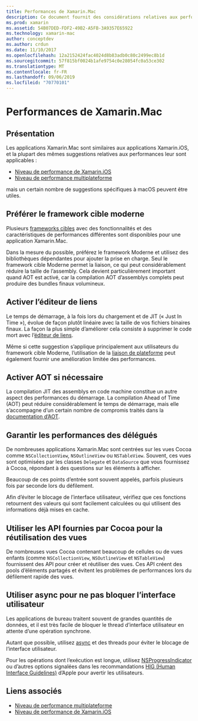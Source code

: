 ```yaml
---
title: Performances de Xamarin.Mac
description: Ce document fournit des considérations relatives aux performances pour les applications Xamarin.Mac. Il traite du framework cible moderne, de l’éditeur de liens, de l’AOA, des délégués, des API Cocoa pour la réutilisation des vues, et du code asynchrone.
ms.prod: xamarin
ms.assetid: 54B07DED-FDF2-49B2-A5FB-3A9357E65922
ms.technology: xamarin-mac
author: conceptdev
ms.author: crdun
ms.date: 11/10/2017
ms.openlocfilehash: 12a2152424fac4024d8b83adb0c80c2499ec8b1d
ms.sourcegitcommit: 57f815bf0024b1afe9754c0e28054fc0a53ce302
ms.translationtype: MT
ms.contentlocale: fr-FR
ms.lasthandoff: 09/06/2019
ms.locfileid: "70770101"
---
```

# <a name="xamarinmac-performance"></a>Performances de Xamarin.Mac

## <a name="overview"></a>Présentation

Les applications Xamarin.Mac sont similaires aux applications Xamarin.iOS, et la plupart des mêmes suggestions relatives aux performances leur sont applicables :

- [Niveau de performance de Xamarin.iOS](~/ios/deploy-test/performance.md)
- [Niveau de performance multiplateforme](~/cross-platform/deploy-test/memory-perf-best-practices.md)

mais un certain nombre de suggestions spécifiques à macOS peuvent être utiles.

## <a name="prefer-modern-target-framework"></a>Préférer le framework cible moderne

Plusieurs [frameworks cibles](~/mac/platform/target-framework.md) avec des fonctionnalités et des caractéristiques de performances différentes sont disponibles pour une application Xamarin.Mac.

Dans la mesure du possible, préférez le framework Moderne et utilisez des bibliothèques dépendantes pour ajouter la prise en charge. Seul le framework cible Moderne permet la liaison, ce qui peut considérablement réduire la taille de l’assembly. Cela devient particulièrement important quand AOT est activé, car la compilation AOT d’assemblys complets peut produire des bundles finaux volumineux.

## <a name="enable-the-linker"></a>Activer l’éditeur de liens

Le temps de démarrage, à la fois lors du chargement et de JIT (« Just In Time »), évolue de façon plutôt linéaire avec la taille de vos fichiers binaires finaux. La façon la plus simple d’améliorer cela consiste à supprimer le code mort avec l’[éditeur de liens](~/mac/deploy-test/linker.md).

Même si cette suggestion s’applique principalement aux utilisateurs du framework cible Moderne, l’utilisation de la [liaison de plateforme](~/mac/deploy-test/linker.md) peut également fournir une amélioration limitée des performances.

## <a name="enable-aot-when-appropriate"></a>Activer AOT si nécessaire

La compilation JIT des assemblys en code machine constitue un autre aspect des performances du démarrage. La compilation Ahead of Time (AOT) peut réduire considérablement le temps de démarrage, mais elle s’accompagne d’un certain nombre de compromis traités dans la [documentation d’AOT](~/mac/internals/aot.md).

## <a name="ensure-performant-delegates"></a>Garantir les performances des délégués

De nombreuses applications Xamarin.Mac sont centrées sur les vues Cocoa comme `NSCollectionView`, `NSOutlineView` ou `NSTableView`. Souvent, ces vues sont optimisées par les classes `Delegate` et `DataSource` que vous fournissez à Cocoa, répondant à des questions sur les éléments à afficher.

Beaucoup de ces points d’entrée sont souvent appelés, parfois plusieurs fois par seconde lors du défilement.

Afin d’éviter le blocage de l’interface utilisateur, vérifiez que ces fonctions retournent des valeurs qui sont facilement calculées ou qui utilisent des informations déjà mises en cache.

## <a name="use-cocoa-provided-apis-for-reusing-views"></a>Utiliser les API fournies par Cocoa pour la réutilisation des vues

De nombreuses vues Cocoa contenant beaucoup de cellules ou de vues enfants (comme `NSCollectionView`, `NSOutlineView` et `NSTableView`) fournissent des API pour créer et réutiliser des vues. Ces API créent des pools d’éléments partagés et évitent les problèmes de performances lors du défilement rapide des vues.

## <a name="use-async-and-do-not-block-the-ui"></a>Utiliser async pour ne pas bloquer l’interface utilisateur

Les applications de bureau traitent souvent de grandes quantités de données, et il est très facile de bloquer le thread d’interface utilisateur en attente d’une opération synchrone.

Autant que possible, utilisez [async](~/cross-platform/platform/async.md) et des threads pour éviter le blocage de l’interface utilisateur.

Pour les opérations dont l’exécution est longue, utilisez [NSProgressIndicator](https://docs.microsoft.com/samples/xamarin/mac-samples/progressbarexample) ou d’autres options signalées dans les recommandations [HIG (Human Interface Guidelines)](https://developer.apple.com/macos/human-interface-guidelines/indicators/progress-indicators/) d’Apple pour avertir les utilisateurs.

## <a name="related-links"></a>Liens associés

- [Niveau de performance multiplateforme](~/cross-platform/deploy-test/memory-perf-best-practices.md)
- [Niveau de performance de Xamarin.iOS](~/ios/deploy-test/performance.md)
